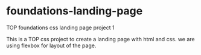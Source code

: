 # foundations-landing-page
TOP foundations css landing page project 1 

This is a TOP css project to create a landing page with html and css. we are using flexbox for layout of the page.

